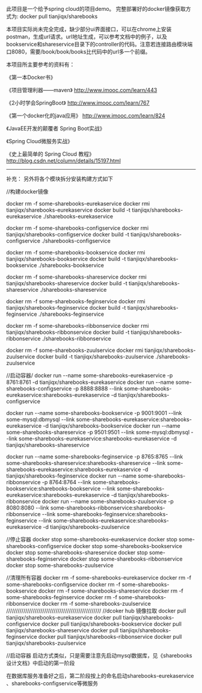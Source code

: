 此项目是一个给予spring cloud的项目demo。
完整部署好的docker镜像获取方式为: docker pull tianjiqx/sharebooks

本项目实际尚未完全完成，缺少部分ui界面接口，可以在chrome上安装postman，生成url请求。url地址生成，可以参考文档中的例子，以及bookservice和shareservice目录下的controller的代码。注意若连接路由模块端口8080，需要/book/book/books比代码中的url多一个前缀。

本项目所主要参考的资料有：

《第一本Docker书》

《项目管理利器——maven》
http://www.imooc.com/learn/443

《2小时学会SpringBoot》
http://www.imooc.com/learn/767

《第一个docker化的java应用》
http://www.imooc.com/learn/824


《JavaEE开发的颠覆者 Spring Boot实战》

《Spring Cloud微服务实战》

《史上最简单的 Spring Cloud 教程》
http://blog.csdn.net/column/details/15197.html


-----------
补充：
另外将各个模块拆分安装构建方式如下

//构建docker镜像

docker rm -f some-sharebooks-eurekaservice 
docker rmi tianjiqx/sharebooks-eurekaservice
docker build -t tianjiqx/sharebooks-eurekaservice  ./sharebooks-eurekaservice

docker rm -f some-sharebooks-configservice 
docker rmi tianjiqx/sharebooks-configservice
docker build -t tianjiqx/sharebooks-configservice  ./sharebooks-configservice

docker rm -f some-sharebooks-bookservice 
docker rmi tianjiqx/sharebooks-bookservice
docker build -t tianjiqx/sharebooks-bookservice  ./sharebooks-bookservice

docker rm -f some-sharebooks-shareservice 
docker rmi tianjiqx/sharebooks-shareservice
docker build -t tianjiqx/sharebooks-shareservice  ./sharebooks-shareservice

docker rm -f some-sharebooks-feginservice 
docker rmi tianjiqx/sharebooks-feginservice
docker build -t tianjiqx/sharebooks-feginservice  ./sharebooks-feginservice

docker rm -f some-sharebooks-ribbonservice 
docker rmi tianjiqx/sharebooks-ribbonservice
docker build -t tianjiqx/sharebooks-ribbonservice  ./sharebooks-ribbonservice

docker rm -f some-sharebooks-zuulservice
docker rmi tianjiqx/sharebooks-zuulservice
docker build -t tianjiqx/sharebooks-zuulservice  ./sharebooks-zuulservice


//启动容器/
docker run --name some-sharebooks-eurekaservice -p 8761:8761   -d tianjiqx/sharebooks-eurekaservice
docker run --name some-sharebooks-configservice -p  8888:8888 --link some-sharebooks-eurekaservice:sharebooks-eurekaservice -d tianjiqx/sharebooks-configservice

docker run --name some-sharebooks-bookservice -p 9001:9001 --link some-mysql:dbmysql --link some-sharebooks-eurekaservice:sharebooks-eurekaservice -d tianjiqx/sharebooks-bookservice
docker run --name some-sharebooks-shareservice  -p 9501:9501 --link some-mysql:dbmysql --link some-sharebooks-eurekaservice:sharebooks-eurekaservice -d tianjiqx/sharebooks-shareservice

docker run --name some-sharebooks-feginservice -p 8765:8765 --link some-sharebooks-shareservice:sharebooks-shareservice --link some-sharebooks-eurekaservice:sharebooks-eurekaservice  -d tianjiqx/sharebooks-feginservice
docker run --name some-sharebooks-ribbonservice -p 8764:8764 --link  some-sharebooks-bookservice:sharebooks-bookservice --link some-sharebooks-eurekaservice:sharebooks-eurekaservice -d tianjiqx/sharebooks-ribbonservice
docker run --name some-sharebooks-zuulservice -p 8080:8080 --link some-sharebooks-ribbonservice:sharebooks-ribbonservice --link some-sharebooks-feginservice:sharebooks-feginservice --link some-sharebooks-eurekaservice:sharebooks-eurekaservice -d tianjiqx/sharebooks-zuulservice



//停止容器
docker stop some-sharebooks-eurekaservice 
docker stop some-sharebooks-configservice 
docker stop some-sharebooks-bookservice 
docker stop some-sharebooks-shareservice 
docker stop some-sharebooks-feginservice 
docker stop some-sharebooks-ribbonservice 
docker stop some-sharebooks-zuulservice 


//清理所有容器
docker rm -f some-sharebooks-eurekaservice 
docker rm -f some-sharebooks-configservice 
docker rm -f some-sharebooks-bookservice 
docker rm -f some-sharebooks-shareservice 
docker rm -f some-sharebooks-feginservice 
docker rm -f some-sharebooks-ribbonservice 
docker rm -f some-sharebooks-zuulservice
//////////////////////////////////////////////////
//dcoker hub 镜像拉取
docker pull tianjiqx/sharebooks-eurekaservice
docker pull tianjiqx/sharebooks-configservice
docker pull tianjiqx/sharebooks-bookservice
docker pull tianjiqx/sharebooks-shareservice
docker pull tianjiqx/sharebooks-feginservice
docker pull tianjiqx/sharebooks-ribbonservice
docker pull tianjiqx/sharebooks-zuulservice

//启动容器
启动方式类似，只是需要注意先启动mysql数据库，见《sharebooks设计文档》中启动的第一阶段

在数据库服务准备好之后，第二阶段按上的命名启动sharebooks-eurekaservice 、sharebooks-configservice等微服务


